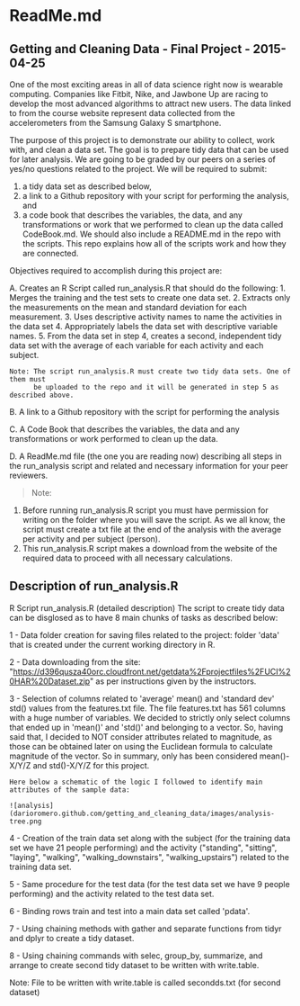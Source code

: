 # ReadMe.md

## Getting and Cleaning Data - Final Project - 2015-04-25

One of the most exciting areas in all of data science right now is wearable computing. Companies like Fitbit, 
Nike, and Jawbone Up are racing to develop the most advanced algorithms to attract new users. The data linked 
to from the course website represent data collected from the accelerometers from the Samsung Galaxy S smartphone.

The purpose of this project is to demonstrate our ability to collect, work with, and clean a data set. The goal is
to prepare tidy data that can be used for later analysis. We are going to be graded by our peers on a series of 
yes/no questions related to the project. We will be required to submit: 
1) a tidy data set as described below, 
2) a link to a Github repository with your script for performing the analysis, and 
3) a code book that describes the variables, the data, and any transformations or work that we performed to 
   clean up the data called CodeBook.md. We should also include a README.md in the repo with the scripts. 
   This repo explains how all of the scripts work and how they are connected. 

Objectives required to accomplish during this project are: 

A.  Creates an R Script called run_analysis.R that should do the following:
    1.  Merges the training and the test sets to create one data set.
    2.  Extracts only the measurements on the mean and standard deviation for each measurement. 
    3.  Uses descriptive activity names to name the activities in the data set
    4.  Appropriately labels the data set with descriptive variable names. 
    5.  From the data set in step 4, creates a second, independent tidy data set with the average 
        of each variable for each activity and each subject.
    
    Note: The script run_analysis.R must create two tidy data sets. One of them must 
          be uploaded to the repo and it will be generated in step 5 as described above.

B.  A link to a Github repository with the script for performing the analysis

C.  A Code Book that describes the variables, the data and any transformations or work performed to
    clean up the data.

D.  A ReadMe.md file (the one you are reading now) describing all steps in the run_analysis script and
    related and necessary information for your peer reviewers.

> Note: 
  1. Before running run_analysis.R script you must have permission for writing on the folder where
     you will save the script. As we all know, the script must create a txt file at the end of the
     analysis with the average per activity and per subject (person).
  2. This run_analysis.R script makes a download from the website of the required data to proceed with
     all necessary calculations.

## Description of run_analysis.R

R Script run_analysis.R (detailed description)
The script to create tidy data can be disglosed as to have 8 main chunks of tasks as described below:

1 - Data folder creation for saving files related to the project: folder 'data' that is created under
    the current working directory in R.

2 - Data downloading from the site: 
    "https://d396qusza40orc.cloudfront.net/getdata%2Fprojectfiles%2FUCI%20HAR%20Dataset.zip"
    as per instructions given by the instructors.

3 - Selection of columns related to 'average' mean() and 'standard dev' std() values from the features.txt 
    file. The file features.txt has 561 columns with a huge number of variables. We decided to strictly 
    only select columns that ended up in 'mean()' and 'std()' and belonging to a vector. 
    So, having said that, I decided to NOT consider attributes related to magnitude, as those can be obtained
    later on using the Euclidean formula to calculate magnitude of the vector. So in summary, only has been
    considered mean()-X/Y/Z and std()-X/Y/Z for this project.
    
    Here below a schematic of the logic I followed to identify main attributes of the sample data:
    
    ![analysis](darioromero.github.com/getting_and_cleaning_data/images/analysis-tree.png

4 - Creation of the train data set along with the subject (for the training data set we have 21 people performing) 
    and the activity ("standing", "sitting", "laying", "walking", "walking_downstairs", "walking_upstairs") 
    related to the training data set.

5 - Same procedure for the test data (for the test data set we have 9 people performing) and the activity 
    related to the test data set.

6 - Binding rows train and test into a main data set called 'pdata'.

7 - Using chaining methods with gather and separate functions from tidyr and dplyr to create a tidy dataset.

8 - Using chaining commands with selec, group_by, summarize, and arrange to create second tidy dataset to 
    be written with write.table.

Note: File to be written with write.table is called secondds.txt (for second dataset)
